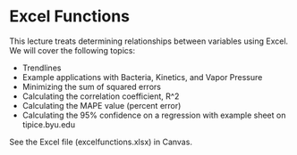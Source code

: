 # Excel Functions
This lecture treats determining relationships between variables using Excel. We will cover the following topics:
- Trendlines
- Example applications with Bacteria, Kinetics, and Vapor Pressure
- Minimizing the sum of squared errors
- Calculating the correlation coefficient, R^2
- Calculating the MAPE value (percent error)
- Calculating the 95% confidence on a regression with example sheet on tipice.byu.edu

See the Excel file (excelfunctions.xlsx) in Canvas.